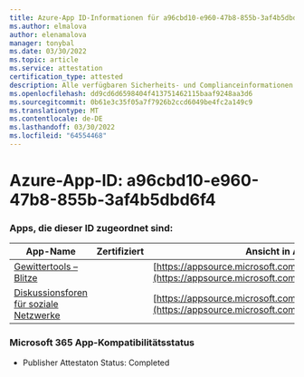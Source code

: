 ```yaml
---
title: Azure-App ID-Informationen für a96cbd10-e960-47b8-855b-3af4b5dbd6f4
ms.author: elmalova
author: elenamalova
manager: tonybal
ms.date: 03/30/2022
ms.topic: article
ms.service: attestation
certification_type: attested
description: Alle verfügbaren Sicherheits- und Complianceinformationen für a96cbd10-e960-47b8-855b-3af4b5dbd6f4.
ms.openlocfilehash: dd9cd6d6598404f413751462115baaf9248aa3d6
ms.sourcegitcommit: 0b61e3c35f05a7f7926b2ccd6049be4fc2a149c9
ms.translationtype: MT
ms.contentlocale: de-DE
ms.lasthandoff: 03/30/2022
ms.locfileid: "64554468"
---
```

# <a name="azure-app-id-a96cbd10-e960-47b8-855b-3af4b5dbd6f4"></a>Azure-App-ID: a96cbd10-e960-47b8-855b-3af4b5dbd6f4


### <a name="apps-associated-with-this-id"></a>Apps, die dieser ID zugeordnet sind:
| **App-Name** | **Zertifiziert** | **Ansicht in AppSource** |
|--------------|---------------|-----------------------|
| [Gewittertools – Blitze](../forward/WA200001926.md) |  | [https://appsource.microsoft.com/product/office/WA200001926](https://appsource.microsoft.com/product/office/WA200001926) |
| [Diskussionsforen für soziale Netzwerke](../forward/WA200001925.md) |  | [https://appsource.microsoft.com/product/office/WA200001925](https://appsource.microsoft.com/product/office/WA200001925) |

### <a name="microsoft-365-app-compliance-status"></a>Microsoft 365 App-Kompatibilitätsstatus
- Publisher Attestaton Status: Completed
